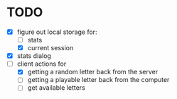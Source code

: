 # TODO

- [x] figure out local storage for:
  - [ ] stats
  - [x] current session
- [x] stats dialog
- [ ] client actions for
  - [x] getting a random letter back from the server
  - [ ] getting a playable letter back from the computer
  - [ ] get available letters

